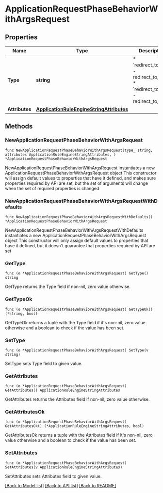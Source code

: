 # ApplicationRequestPhaseBehaviorWithArgsRequest

## Properties

Name | Type | Description | Notes
------------ | ------------- | ------------- | -------------
**Type** | **string** | * &#x60;redirect_to_301&#x60; - redirect_to_301 * &#x60;redirect_to_302&#x60; - redirect_to_302 | 
**Attributes** | [**ApplicationRuleEngineStringAttributes**](ApplicationRuleEngineStringAttributes.md) |  | 

## Methods

### NewApplicationRequestPhaseBehaviorWithArgsRequest

`func NewApplicationRequestPhaseBehaviorWithArgsRequest(type_ string, attributes ApplicationRuleEngineStringAttributes, ) *ApplicationRequestPhaseBehaviorWithArgsRequest`

NewApplicationRequestPhaseBehaviorWithArgsRequest instantiates a new ApplicationRequestPhaseBehaviorWithArgsRequest object
This constructor will assign default values to properties that have it defined,
and makes sure properties required by API are set, but the set of arguments
will change when the set of required properties is changed

### NewApplicationRequestPhaseBehaviorWithArgsRequestWithDefaults

`func NewApplicationRequestPhaseBehaviorWithArgsRequestWithDefaults() *ApplicationRequestPhaseBehaviorWithArgsRequest`

NewApplicationRequestPhaseBehaviorWithArgsRequestWithDefaults instantiates a new ApplicationRequestPhaseBehaviorWithArgsRequest object
This constructor will only assign default values to properties that have it defined,
but it doesn't guarantee that properties required by API are set

### GetType

`func (o *ApplicationRequestPhaseBehaviorWithArgsRequest) GetType() string`

GetType returns the Type field if non-nil, zero value otherwise.

### GetTypeOk

`func (o *ApplicationRequestPhaseBehaviorWithArgsRequest) GetTypeOk() (*string, bool)`

GetTypeOk returns a tuple with the Type field if it's non-nil, zero value otherwise
and a boolean to check if the value has been set.

### SetType

`func (o *ApplicationRequestPhaseBehaviorWithArgsRequest) SetType(v string)`

SetType sets Type field to given value.


### GetAttributes

`func (o *ApplicationRequestPhaseBehaviorWithArgsRequest) GetAttributes() ApplicationRuleEngineStringAttributes`

GetAttributes returns the Attributes field if non-nil, zero value otherwise.

### GetAttributesOk

`func (o *ApplicationRequestPhaseBehaviorWithArgsRequest) GetAttributesOk() (*ApplicationRuleEngineStringAttributes, bool)`

GetAttributesOk returns a tuple with the Attributes field if it's non-nil, zero value otherwise
and a boolean to check if the value has been set.

### SetAttributes

`func (o *ApplicationRequestPhaseBehaviorWithArgsRequest) SetAttributes(v ApplicationRuleEngineStringAttributes)`

SetAttributes sets Attributes field to given value.



[[Back to Model list]](../README.md#documentation-for-models) [[Back to API list]](../README.md#documentation-for-api-endpoints) [[Back to README]](../README.md)


